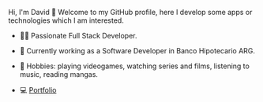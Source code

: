 Hi, I'm David 👋 Welcome to my GitHub profile, here I develop some apps or technologies which I am interested.

- 👨‍💻 Passionate Full Stack Developer.
  
- 👔 Currently working as a Software Developer in Banco Hipotecario ARG.

- 🧉 Hobbies: playing videogames, watching series and films, listening to music, reading mangas.
  
- 💻 [Portfolio](https://davidmarquez98.github.io/portafolio/)
